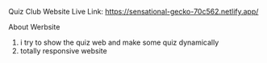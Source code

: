 Quiz Club Website
Live Link: https://sensational-gecko-70c562.netlify.app/

About Werbsite
1. i try to show the quiz web and make some quiz dynamically 
2. totally responsive website
